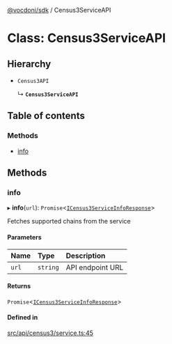 [@vocdoni/sdk](/sdk) / Census3ServiceAPI

# Class: Census3ServiceAPI

## Hierarchy

- `Census3API`

  ↳ **`Census3ServiceAPI`**

## Table of contents

### Methods

- [info](Census3ServiceAPI#info)

## Methods

### info

▸ **info**(`url`): `Promise`\<[`ICensus3ServiceInfoResponse`](../interfaces/ICensus3ServiceInfoResponse)\>

Fetches supported chains from the service

#### Parameters

| Name | Type | Description |
| :------ | :------ | :------ |
| `url` | `string` | API endpoint URL |

#### Returns

`Promise`\<[`ICensus3ServiceInfoResponse`](../interfaces/ICensus3ServiceInfoResponse)\>

#### Defined in

[src/api/census3/service.ts:45](https://github.com/vocdoni/vocdoni-sdk/blob/179c92b4cecfec787d968dc02b519f64ee15c5d3/src/api/census3/service.ts#L45)
